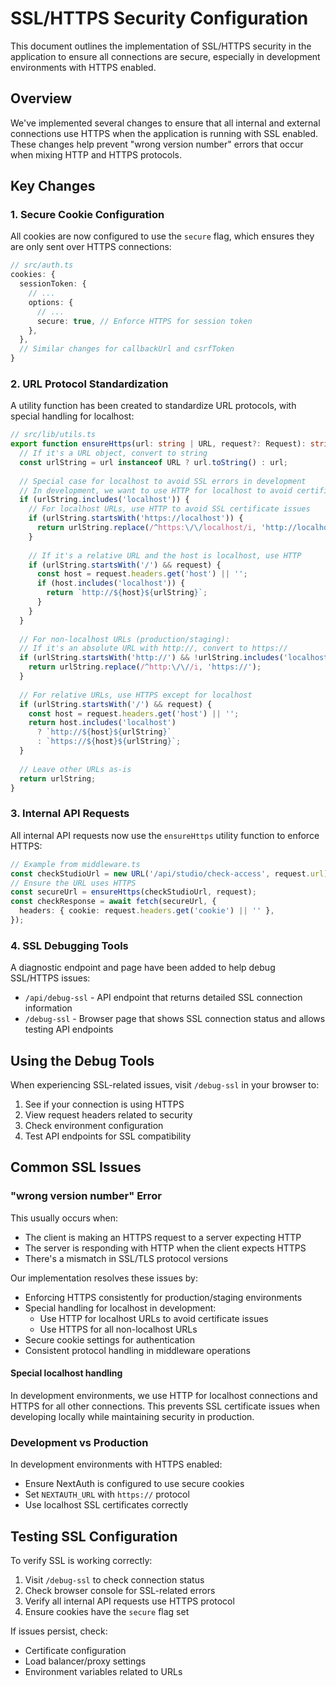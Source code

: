 # SSL/HTTPS Security Configuration

This document outlines the implementation of SSL/HTTPS security in the application to ensure all connections are secure, especially in development environments with HTTPS enabled.

## Overview

We've implemented several changes to ensure that all internal and external connections use HTTPS when the application is running with SSL enabled. These changes help prevent "wrong version number" errors that occur when mixing HTTP and HTTPS protocols.

## Key Changes

### 1. Secure Cookie Configuration

All cookies are now configured to use the `secure` flag, which ensures they are only sent over HTTPS connections:

```typescript
// src/auth.ts
cookies: {
  sessionToken: {
    // ...
    options: {
      // ...
      secure: true, // Enforce HTTPS for session token
    },
  },
  // Similar changes for callbackUrl and csrfToken
}
```

### 2. URL Protocol Standardization

A utility function has been created to standardize URL protocols, with special handling for localhost:

```typescript
// src/lib/utils.ts
export function ensureHttps(url: string | URL, request?: Request): string {
  // If it's a URL object, convert to string
  const urlString = url instanceof URL ? url.toString() : url;
  
  // Special case for localhost to avoid SSL errors in development
  // In development, we want to use HTTP for localhost to avoid certificate issues
  if (urlString.includes('localhost')) {
    // For localhost URLs, use HTTP to avoid SSL certificate issues
    if (urlString.startsWith('https://localhost')) {
      return urlString.replace(/^https:\/\/localhost/i, 'http://localhost');
    }
    
    // If it's a relative URL and the host is localhost, use HTTP
    if (urlString.startsWith('/') && request) {
      const host = request.headers.get('host') || '';
      if (host.includes('localhost')) {
        return `http://${host}${urlString}`;
      }
    }
  }
  
  // For non-localhost URLs (production/staging):
  // If it's an absolute URL with http://, convert to https://
  if (urlString.startsWith('http://') && !urlString.includes('localhost')) {
    return urlString.replace(/^http:\/\//i, 'https://');
  }
  
  // For relative URLs, use HTTPS except for localhost
  if (urlString.startsWith('/') && request) {
    const host = request.headers.get('host') || '';
    return host.includes('localhost') 
      ? `http://${host}${urlString}` 
      : `https://${host}${urlString}`;
  }
  
  // Leave other URLs as-is
  return urlString;
}
```

### 3. Internal API Requests

All internal API requests now use the `ensureHttps` utility function to enforce HTTPS:

```typescript
// Example from middleware.ts
const checkStudioUrl = new URL('/api/studio/check-access', request.url);
// Ensure the URL uses HTTPS
const secureUrl = ensureHttps(checkStudioUrl, request);
const checkResponse = await fetch(secureUrl, {
  headers: { cookie: request.headers.get('cookie') || '' },
});
```

### 4. SSL Debugging Tools

A diagnostic endpoint and page have been added to help debug SSL/HTTPS issues:

- `/api/debug-ssl` - API endpoint that returns detailed SSL connection information
- `/debug-ssl` - Browser page that shows SSL connection status and allows testing API endpoints

## Using the Debug Tools

When experiencing SSL-related issues, visit `/debug-ssl` in your browser to:

1. See if your connection is using HTTPS
2. View request headers related to security
3. Check environment configuration
4. Test API endpoints for SSL compatibility

## Common SSL Issues

### "wrong version number" Error

This usually occurs when:
- The client is making an HTTPS request to a server expecting HTTP
- The server is responding with HTTP when the client expects HTTPS
- There's a mismatch in SSL/TLS protocol versions

Our implementation resolves these issues by:
- Enforcing HTTPS consistently for production/staging environments
- Special handling for localhost in development:
  - Use HTTP for localhost URLs to avoid certificate issues
  - Use HTTPS for all non-localhost URLs
- Secure cookie settings for authentication
- Consistent protocol handling in middleware operations

#### Special localhost handling
In development environments, we use HTTP for localhost connections and HTTPS for all other connections. This prevents SSL certificate issues when developing locally while maintaining security in production.

### Development vs Production

In development environments with HTTPS enabled:
- Ensure NextAuth is configured to use secure cookies
- Set `NEXTAUTH_URL` with `https://` protocol
- Use localhost SSL certificates correctly

## Testing SSL Configuration

To verify SSL is working correctly:

1. Visit `/debug-ssl` to check connection status
2. Check browser console for SSL-related errors
3. Verify all internal API requests use HTTPS protocol
4. Ensure cookies have the `secure` flag set

If issues persist, check:
- Certificate configuration
- Load balancer/proxy settings
- Environment variables related to URLs